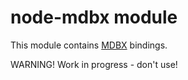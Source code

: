 # **node-mdbx module**
This module contains [MDBX](https://github.com/erthink/libmdbx) bindings.

WARNING! Work in progress - don't use!
